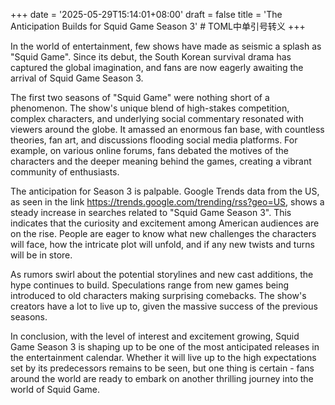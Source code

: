 +++
date = '2025-05-29T15:14:01+08:00'
draft = false
title = 'The Anticipation Builds for Squid Game Season 3' # TOML中单引号转义
+++

In the world of entertainment, few shows have made as seismic a splash as "Squid Game". Since its debut, the South Korean survival drama has captured the global imagination, and fans are now eagerly awaiting the arrival of Squid Game Season 3. 

The first two seasons of "Squid Game" were nothing short of a phenomenon. The show's unique blend of high-stakes competition, complex characters, and underlying social commentary resonated with viewers around the globe. It amassed an enormous fan base, with countless theories, fan art, and discussions flooding social media platforms. For example, on various online forums, fans debated the motives of the characters and the deeper meaning behind the games, creating a vibrant community of enthusiasts. 

The anticipation for Season 3 is palpable. Google Trends data from the US, as seen in the link https://trends.google.com/trending/rss?geo=US, shows a steady increase in searches related to "Squid Game Season 3". This indicates that the curiosity and excitement among American audiences are on the rise. People are eager to know what new challenges the characters will face, how the intricate plot will unfold, and if any new twists and turns will be in store. 

As rumors swirl about the potential storylines and new cast additions, the hype continues to build. Speculations range from new games being introduced to old characters making surprising comebacks. The show's creators have a lot to live up to, given the massive success of the previous seasons. 

In conclusion, with the level of interest and excitement growing, Squid Game Season 3 is shaping up to be one of the most anticipated releases in the entertainment calendar. Whether it will live up to the high expectations set by its predecessors remains to be seen, but one thing is certain - fans around the world are ready to embark on another thrilling journey into the world of Squid Game.